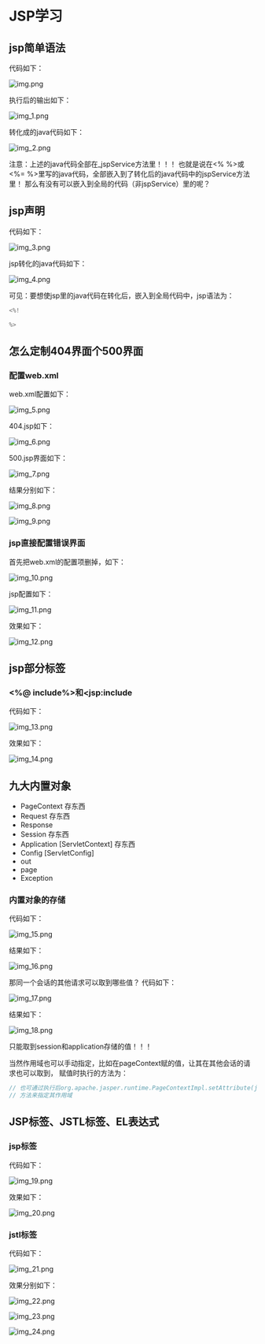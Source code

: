 # JSP学习
## jsp简单语法
代码如下：

![img.png](img.png)

执行后的输出如下：

![img_1.png](img_1.png)

转化成的java代码如下：

![img_2.png](img_2.png)

注意：上述的java代码全部在_jspService方法里！！！
也就是说在<% %>或<%= %>里写的java代码，全部嵌入到了转化后的java代码中的jspService方法里！
那么有没有可以嵌入到全局的代码（非jspService）里的呢？

## jsp声明
代码如下：

![img_3.png](img_3.png)

jsp转化的java代码如下：

![img_4.png](img_4.png)

可见：要想使jsp里的java代码在转化后，嵌入到全局代码中，jsp语法为：
```java
<%!

%>
```

## 怎么定制404界面个500界面
### 配置web.xml
web.xml配置如下：

![img_5.png](img_5.png)

404.jsp如下：

![img_6.png](img_6.png)

500.jsp界面如下：

![img_7.png](img_7.png)

结果分别如下：

![img_8.png](img_8.png)

![img_9.png](img_9.png)

### jsp直接配置错误界面
首先把web.xml的配置项删掉，如下：

![img_10.png](img_10.png)

jsp配置如下：

![img_11.png](img_11.png)

效果如下：

![img_12.png](img_12.png)

## jsp部分标签
### <%@ include%>和<jsp:include
代码如下：

![img_13.png](img_13.png)

效果如下：

![img_14.png](img_14.png)

## 九大内置对象
* PageContext 存东西
* Request 存东西
* Response
* Session 存东西
* Application [ServletContext] 存东西
* Config [ServletConfig]
* out
* page
* Exception

### 内置对象的存储
代码如下：

![img_15.png](img_15.png)

结果如下：

![img_16.png](img_16.png)

那同一个会话的其他请求可以取到哪些值？
代码如下：

![img_17.png](img_17.png)

结果如下：

![img_18.png](img_18.png)

只能取到session和application存储的值！！！

当然作用域也可以手动指定，比如在pageContext赋的值，让其在其他会话的请求也可以取到，
赋值时执行的方法为：
```java
// 也可通过执行后org.apache.jasper.runtime.PageContextImpl.setAttribute(java.lang.String, java.lang.Object, int)
// 方法来指定其作用域
```

## JSP标签、JSTL标签、EL表达式
### jsp标签
代码如下：

![img_19.png](img_19.png)

效果如下：

![img_20.png](img_20.png)

### jstl标签
代码如下：

![img_21.png](img_21.png)

效果分别如下：

![img_22.png](img_22.png)

![img_23.png](img_23.png)

![img_24.png](img_24.png)